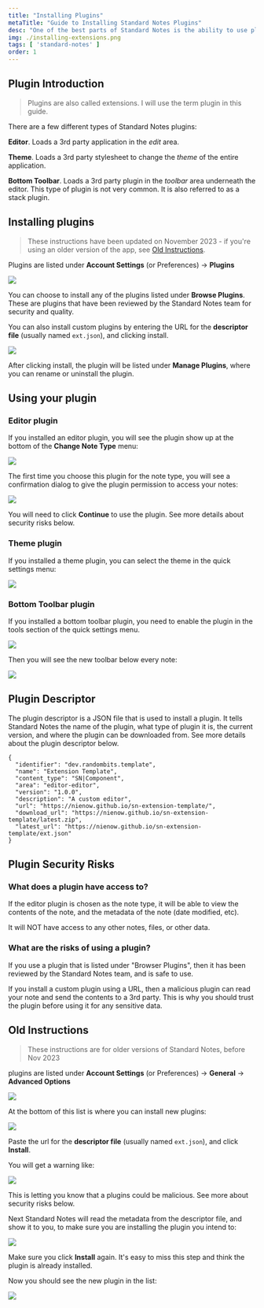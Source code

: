 ```yaml
---
title: "Installing Plugins"
metaTitle: "Guide to Installing Standard Notes Plugins"
desc: "One of the best parts of Standard Notes is the ability to use plugins (also called extensions). This guide covers how to install plugins."
img: ./installing-extensions.png
tags: [ 'standard-notes' ]
order: 1
---
```


## Plugin Introduction

> Plugins are also called extensions. I will use the term plugin in this guide.

There are a few different types of Standard Notes plugins:

**Editor**. Loads a 3rd party application in the *edit* area.

**Theme**. Loads a 3rd party stylesheet to change the *theme* of the entire application.

**Bottom Toolbar**. Loads a 3rd party plugin in the *toolbar* area underneath the editor. This type of plugin is not very common. It is also referred to as a stack plugin.

## Installing plugins

> These instructions have been updated on November 2023 - if you're using an older version of the app, see [Old Instructions](#old-instructions).

Plugins are listed under **Account Settings** (or Preferences) -> **Plugins**

<img src="/images/sn/pref2.png"/>

You can choose to install any of the plugins listed under **Browse Plugins**. These are plugins that have been reviewed by the Standard Notes team for security and quality. 

You can also install custom plugins by entering the URL for the **descriptor file** (usually named `ext.json`), and clicking install. 

<img src="/images/sn/install2.png"/>

After clicking install, the plugin will be listed under **Manage Plugins**, where you can rename or uninstall the plugin.

## Using your plugin

### Editor plugin

If you installed an editor plugin, you will see the plugin show up at the bottom of the **Change Note Type** menu:

<img src="/images/sn/choose-editor.webp"/>

The first time you choose this plugin for the note type, you will see a confirmation dialog to give the plugin permission to access your notes:

<img src="/images/sn/interact.webp"/>

You will need to click **Continue** to use the plugin. See more details about security risks below.

### Theme plugin

If you installed a theme plugin, you can select the theme in the quick settings menu:

<img src="/images/sn/appearance.webp"/>

### Bottom Toolbar plugin

If you installed a bottom toolbar plugin, you need to enable the plugin in the tools section of the quick settings menu.

<img src="/images/sn/tools.webp"/>

Then you will see the new toolbar below every note:

<img src="/images/sn/toolbar.webp"/>

## Plugin Descriptor

The plugin descriptor is a JSON file that is used to install a plugin. It tells Standard Notes the name of the plugin, what type of plugin it is, the current version, and where the plugin can be downloaded from. See more details about the plugin descriptor below.

```
{
  "identifier": "dev.randombits.template",
  "name": "Extension Template",
  "content_type": "SN|Component",
  "area": "editor-editor",
  "version": "1.0.0",
  "description": "A custom editor",
  "url": "https://nienow.github.io/sn-extension-template/",
  "download_url": "https://nienow.github.io/sn-extension-template/latest.zip",
  "latest_url": "https://nienow.github.io/sn-extension-template/ext.json"
}
```

## Plugin Security Risks

### What does a plugin have access to?

If the editor plugin is chosen as the note type, it will be able to view the contents of the note, and the metadata of the note (date modified, etc).

It will NOT have access to any other notes, files, or other data.

### What are the risks of using a plugin?

If you use a plugin that is listed under "Browser Plugins", then it has been reviewed by the Standard Notes team, and is safe to use.

If you install a custom plugin using a URL, then a malicious plugin can read your note and send the contents to a 3rd party. This is why you should trust the plugin before using it for any sensitive data.

## Old Instructions

> These instructions are for older versions of Standard Notes, before Nov 2023

plugins are listed under **Account Settings** (or Preferences) -> **General** -> **Advanced Options**

<img src="/images/sn/pref.webp"/>

At the bottom of this list is where you can install new plugins:

<img src="/images/sn/install.webp"/>

Paste the url for the **descriptor file** (usually named `ext.json`), and click **Install**.

You will get a warning like:

<img src="/images/sn/warning1.webp"/>

This is letting you know that a plugins could be malicious. See more about security risks below.

Next Standard Notes will read the metadata from the descriptor file, and show it to you, to make sure you are installing the plugin you intend to:

<img src="/images/sn/confirm-install.webp"/>

Make sure you click **Install** again. It's easy to miss this step and think the plugin is already installed.

Now you should see the new plugin in the list:

<img src="/images/sn/install-entry.webp"/>
